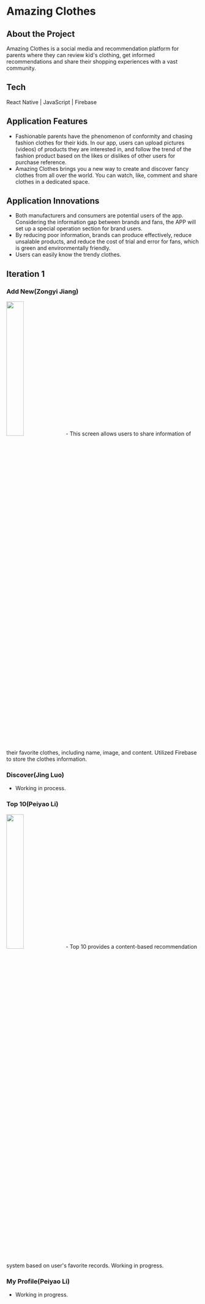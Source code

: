 # Amazing Clothes
## About the Project
Amazing Clothes is a social media and recommendation platform for parents where they can review kid's clothing, get informed recommendations and share their shopping experiences with a vast community.

## Tech
React Native | JavaScript | Firebase

## Application Features
- Fashionable parents have the phenomenon of conformity and chasing           fashion clothes for their kids. In our app, users can upload pictures (videos) of products they are interested in, and follow the trend of the fashion product based on the likes or dislikes of other users for purchase reference. 
- Amazing Clothes brings you a new way to create and discover fancy clothes from all over the world. You can watch, like, comment and share clothes in a dedicated space.

## Application Innovations
- Both manufacturers and consumers are potential users of the app. Considering the information gap between brands and fans, the APP will set up a special operation section for brand users.
- By reducing poor information, brands can produce effectively, reduce unsalable products, and reduce the cost of trial and error for fans, which is green and environmentally friendly.
- Users can easily know the trendy clothes.

## Iteration 1
### Add New(Zongyi Jiang)
<img src="https://drive.google.com/uc?export=view&id=1akzONl3enRAhDyrJruPjfoIExJ0Bu2SX"  style="height:30%; width:30%" >
- This screen allows users to share information of their favorite clothes, including name, image, and content. Utilized Firebase to store the clothes information.

### Discover(Jing Luo)
- Working in process.

### Top 10(Peiyao Li)
<img src="https://drive.google.com/uc?export=view&id=1tnrpIwbxGX-qY9l1Kr5oJslpArNrUbwY"  style="height:30%; width:30%" >
- Top 10 provides a content-based recommendation system based on user's favorite records. Working in progress.

### My Profile(Peiyao Li)
- Working in progress.

